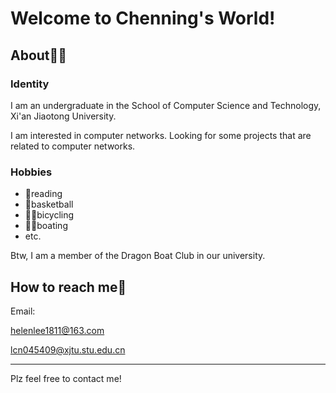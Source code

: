 # Welcome to Chenning's World!

## About🙇‍♀️

### Identity

I am an undergraduate in the School of Computer Science and Technology, Xi'an Jiaotong University.

I am interested in computer networks. Looking for some projects that are related to computer networks.

### Hobbies

* 📖reading
* 🏀basketball
* 🚴‍♀bicycling
* 🚣‍♀️boating
* etc.

Btw, I am a member of the Dragon Boat Club in our university.

## How to reach me📧

Email: 

helenlee1811@163.com

lcn045409@xjtu.stu.edu.cn

----------

Plz feel free to contact me!
